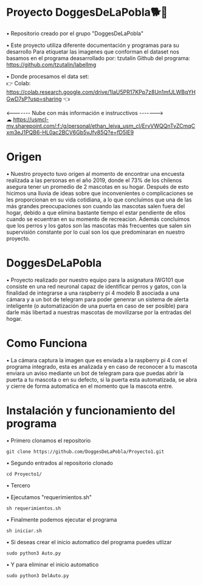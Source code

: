 # Proyecto DoggesDeLaPobla🐕🦴
• Repositorio creado por el grupo "DoggesDeLaPobla"<br>

• Este proyecto utiliza diferente documentación y programas para su desarrollo 
Para etiquetar las imagenes que conforman el dataset nos basamos en el programa deasarrollado por: tzutalin
Github del programa: https://github.com/tzutalin/labelImg

• Donde procesamos el data set:<br>
  👉 Colab: https://colab.research.google.com/drive/1IaU5PR17KPp7z8Un1mfJLWBqYHGwD7sP?usp=sharing 👈
  

<------- Nube con más información e instrucctivos -------><br>
☁ https://usmcl-my.sharepoint.com/:f:/g/personal/ethan_leiva_usm_cl/ErvVWQQnTvZCmqCxm3eJ1PQB6-HL0ac2BCV6Gb5vJfv85Q?e=fD5lE9

# Origen

• Nuestro proyecto tuvo origen al momento de encontrar una encuesta realizada a las personas en el año 2019, donde el 73% de los chilenos asegura tener un promedio de 2 mascotas en su hogar. Después de esto hicimos una lluvia de ideas sobre que inconvenientes o complicaciones se les proporcionan en su vida cotidiana, a lo que concluimos que una de las más grandes preocupaciones son cuando las mascotas salen fuera del hogar, debido a que elimina bastante tiempo el estar pendiente de ellos cuando se ecuentran en su momento de recreacion. Además concluimos que los perros y los gatos son las mascotas más frecuentes que salen sin supervisión constante por lo cual son los que predominaran en nuestro proyecto. 

# DoggesDeLaPobla

• Proyecto realizado por nuestro equipo para la asignatura IWG101 que consiste en una red neuronal capaz de identificar perros y gatos, con la finalidad de integrarse a una raspberry pi 4 modelo B asociada a una cámara y a un bot de telegram para poder genenrar un sistema de alerta inteligente (o automatización de una puerta en caso de ser posible) para darle más libertad a nuestras mascotas de movilizarse por la entradas del hogar. 

# Como Funciona 

• La cámara captura la imagen que es enviada a la raspberry pi 4 con el programa integrado, esta es analizada y en caso de reconocer a tu mascota enviara un aviso mediante un bot de telegram para que puedas abrir la puerta a tu mascota o en su defecto, si la puerta esta automatizada, se abra y cierre de forma automatica en el momento que la mascota entre. 

# Instalación y funcionamiento del programa

• Primero clonamos el repositorio
```
git clone https://github.com/DoggesDeLaPobla/Proyecto1.git
```

• Segundo entrados al repositorio clonado
```
cd Proyecto1/
```
• Tercero

• Ejecutamos "requerimientos.sh"
```
sh requerimientos.sh
```
• Finalmente podemos ejecutar el programa
```
sh iniciar.sh
```
• Si deseas crear el inicio automatico del programa puedes utlizar
```
sudo python3 Auto.py
```
• Y para eliminar el inicio automatico
```
sudo python3 DelAuto.py
```
